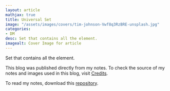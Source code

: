 ```yaml
---
layout: article
mathjax: true
title: Universal Set
image: "/assets/images/covers/tim-johnson-Vwf8q3RzBRE-unsplash.jpg"
categories:
- DM
desc: Set that contains all the element. 
imagealt: Cover Image for article
---
```


Set that contains all the element.

This blog was published directly from my notes.
To check the source of my notes and images used in this blog, visit <a href="/credits.html" target="_blank">Credits</a>.

To read my notes, download this <a href="https://github.com/bovem/CS" target="blank">repository</a>.